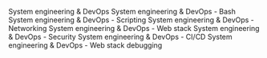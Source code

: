 System engineering & DevOps
System engineering & DevOps - Bash
System engineering & DevOps - Scripting
System engineering & DevOps - Networking
System engineering & DevOps - Web stack
System engineering & DevOps - Security
System engineering & DevOps - CI/CD
System engineering & DevOps - Web stack debugging
